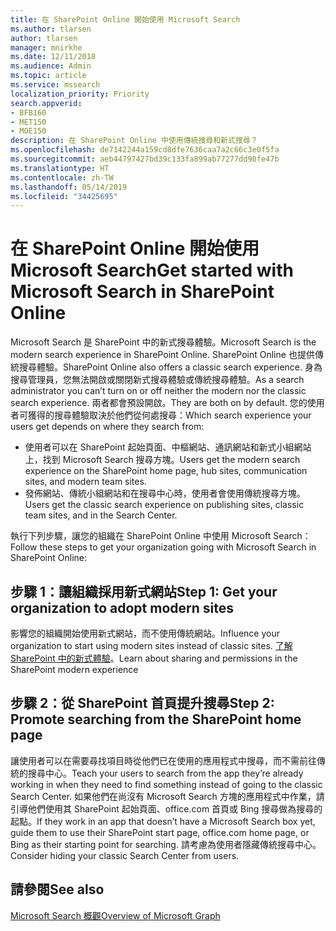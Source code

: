 ```yaml
---
title: 在 SharePoint Online 開始使用 Microsoft Search
ms.author: tlarsen
author: tlarsen
manager: mnirkhe
ms.date: 12/11/2018
ms.audience: Admin
ms.topic: article
ms.service: mssearch
localization_priority: Priority
search.appverid:
- BFB160
- MET150
- MOE150
description: 在 SharePoint Online 中使用傳統搜尋和新式搜尋？
ms.openlocfilehash: de7142244a159cd8dfe7636caa7a2c66c3e0f5fa
ms.sourcegitcommit: aeb44797427bd39c133fa899ab77277dd90fe47b
ms.translationtype: HT
ms.contentlocale: zh-TW
ms.lasthandoff: 05/14/2019
ms.locfileid: "34425695"
---
```

# <a name="get-started-with-microsoft-search-in-sharepoint-online"></a><span data-ttu-id="fc5b3-103">在 SharePoint Online 開始使用 Microsoft Search</span><span class="sxs-lookup"><span data-stu-id="fc5b3-103">Get started with Microsoft Search in SharePoint Online</span></span>

<span data-ttu-id="fc5b3-104">Microsoft Search 是 SharePoint 中的新式搜尋體驗。</span><span class="sxs-lookup"><span data-stu-id="fc5b3-104">Microsoft Search is the modern search experience in SharePoint Online.</span></span> <span data-ttu-id="fc5b3-105">SharePoint Online 也提供傳統搜尋體驗。</span><span class="sxs-lookup"><span data-stu-id="fc5b3-105">SharePoint Online also offers a classic search experience.</span></span> <span data-ttu-id="fc5b3-106">身為搜尋管理員，您無法開啟或關閉新式搜尋體驗或傳統搜尋體驗。</span><span class="sxs-lookup"><span data-stu-id="fc5b3-106">As a search administrator you can’t turn on or off neither the modern nor the classic search experience.</span></span> <span data-ttu-id="fc5b3-107">兩者都會預設開啟。</span><span class="sxs-lookup"><span data-stu-id="fc5b3-107">They are both on by default.</span></span> <span data-ttu-id="fc5b3-108">您的使用者可獲得的搜尋體驗取決於他們從何處搜尋：</span><span class="sxs-lookup"><span data-stu-id="fc5b3-108">Which search experience your users get depends on where they search from:</span></span>

- <span data-ttu-id="fc5b3-109">使用者可以在 SharePoint 起始頁面、中樞網站、通訊網站和新式小組網站上，找到 Microsoft Search 搜尋方塊。</span><span class="sxs-lookup"><span data-stu-id="fc5b3-109">Users get the modern search experience on the SharePoint home page, hub sites, communication sites, and modern team sites.</span></span> 
- <span data-ttu-id="fc5b3-110">發佈網站、傳統小組網站和在搜尋中心時，使用者會使用傳統搜尋方塊。</span><span class="sxs-lookup"><span data-stu-id="fc5b3-110">Users get the classic search experience on publishing sites, classic team sites, and in the Search Center.</span></span>

<span data-ttu-id="fc5b3-111">執行下列步驟，讓您的組織在 SharePoint Online 中使用 Microsoft Search：</span><span class="sxs-lookup"><span data-stu-id="fc5b3-111">Follow these steps to get your organization going with Microsoft Search in SharePoint Online:</span></span> 
## <a name="step-1-get-your-organization-to-adopt-modern-sites"></a><span data-ttu-id="fc5b3-112">步驟 1：讓組織採用新式網站</span><span class="sxs-lookup"><span data-stu-id="fc5b3-112">Step 1: Get your organization to adopt modern sites</span></span> 
<span data-ttu-id="fc5b3-113">影響您的組織開始使用新式網站，而不使用傳統網站。</span><span class="sxs-lookup"><span data-stu-id="fc5b3-113">Influence your organization to start using modern sites instead of classic sites.</span></span> <span data-ttu-id="fc5b3-114">[了解 SharePoint 中的新式體驗](https://support.office.com/article/SharePoint-classic-and-modern-experiences-5725c103-505d-4a6e-9350-300d3ec7d73f)。</span><span class="sxs-lookup"><span data-stu-id="fc5b3-114">Learn about sharing and permissions in the SharePoint modern experience</span></span>
## <a name="step-2-promote-searching-from-the-sharepoint-home-page"></a><span data-ttu-id="fc5b3-115">步驟 2：從 SharePoint 首頁提升搜尋</span><span class="sxs-lookup"><span data-stu-id="fc5b3-115">Step 2: Promote searching from the SharePoint home page</span></span> 
<span data-ttu-id="fc5b3-116">讓使用者可以在需要尋找項目時從他們已在使用的應用程式中搜尋，而不需前往傳統的搜尋中心。</span><span class="sxs-lookup"><span data-stu-id="fc5b3-116">Teach your users to search from the app they’re already working in when they need to find something instead of going to the classic Search Center.</span></span> <span data-ttu-id="fc5b3-117">如果他們在尚沒有 Microsoft Search 方塊的應用程式中作業，請引導他們使用其 SharePoint 起始頁面、office.com 首頁或 Bing 搜尋做為搜尋的起點。</span><span class="sxs-lookup"><span data-stu-id="fc5b3-117">If they work in an app that doesn’t have a Microsoft Search box yet, guide them to use their SharePoint start page, office.com home page, or Bing as their starting point for searching.</span></span> <span data-ttu-id="fc5b3-118">請考慮為使用者隱藏傳統搜尋中心。</span><span class="sxs-lookup"><span data-stu-id="fc5b3-118">Consider hiding your classic Search Center from users.</span></span>

## <a name="see-also"></a><span data-ttu-id="fc5b3-119">請參閱</span><span class="sxs-lookup"><span data-stu-id="fc5b3-119">See also</span></span>
[<span data-ttu-id="fc5b3-120">Microsoft Search 概觀</span><span class="sxs-lookup"><span data-stu-id="fc5b3-120">Overview of Microsoft Graph</span></span>](overview-microsoft-search.md)